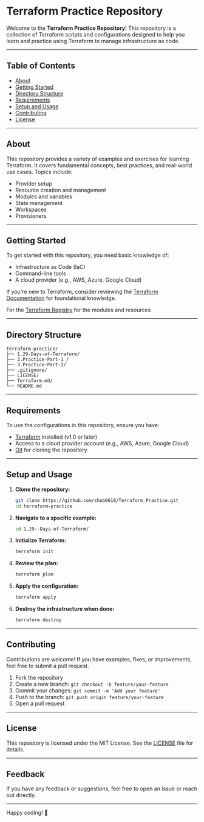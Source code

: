 # Terraform Practice Repository

Welcome to the **Terraform Practice Repository**! This repository is a collection of Terraform scripts and configurations designed to help you learn and practice using Terraform to manage infrastructure as code.

---

## Table of Contents
- [About](#about)
- [Getting Started](#getting-started)
- [Directory Structure](#directory-structure)
- [Requirements](#requirements)
- [Setup and Usage](#setup-and-usage)
- [Contributing](#contributing)
- [License](#license)

---

## About
This repository provides a variety of examples and exercises for learning Terraform. It covers fundamental concepts, best practices, and real-world use cases. Topics include:
- Provider setup
- Resource creation and management
- Modules and variables
- State management
- Workspaces
- Provisioners

---

## Getting Started
To get started with this repository, you need basic knowledge of:
- Infrastructure as Code (IaC)
- Command-line tools
- A cloud provider (e.g., AWS, Azure, Google Cloud)

If you're new to Terraform, consider reviewing the [Terraform Documentation](https://www.terraform.io/docs) for foundational knowledge.

For the [Terraform Registry](https://registry.terraform.io/providers/hashicorp/aws/latest/docs) for the modules and resources

---

## Directory Structure
```
Terraform-practice/
├── 1.29-Days-of-Terraform/              
├── 2.Practice-Part-1 /             
├── 3.Practice-Part-2/                  
├── .gitignore/ 
├── LICENSE/
├── Terraform.md/       
└── README.md            
```

---

## Requirements

To use the configurations in this repository, ensure you have:
- [Terraform](https://www.terraform.io/downloads) installed (v1.0 or later)
- Access to a cloud provider account (e.g., AWS, Azure, Google Cloud)
- [Git](https://git-scm.com/) for cloning the repository

---

## Setup and Usage

1. **Clone the repository:**
   ```bash
   git clone https://github.com/shub0618/Terraform_Practice.git
   cd terraform-practice
   ```

2. **Navigate to a specific example:**
   ```bash
   cd 1.29--Days-of-Terraform/
   ```

3. **Initialize Terraform:**
   ```bash
   terraform init
   ```

4. **Review the plan:**
   ```bash
   terraform plan
   ```

5. **Apply the configuration:**
   ```bash
   terraform apply
   ```

6. **Destroy the infrastructure when done:**
   ```bash
   terraform destroy
   ```

---

## Contributing

Contributions are welcome! If you have examples, fixes, or improvements, feel free to submit a pull request.

1. Fork the repository
2. Create a new branch: `git checkout -b feature/your-feature`
3. Commit your changes: `git commit -m 'Add your feature'`
4. Push to the branch: `git push origin feature/your-feature`
5. Open a pull request

---

## License
This repository is licensed under the MIT License. See the [LICENSE](LICENSE) file for details.

---

## Feedback
If you have any feedback or suggestions, feel free to open an issue or reach out directly.

---

Happy coding! 🚀

